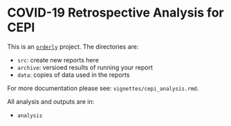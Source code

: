 # COVID-19 Retrospective Analysis for CEPI

This is an [`orderly`](https://github.com/vimc/orderly) project.  The directories are:

* `src`: create new reports here
* `archive`: versioed results of running your report
* `data`: copies of data used in the reports

For more documentation please see: `vignettes/cepi_analysis.rmd`.

All analysis and outputs are in:

* `analysis`

